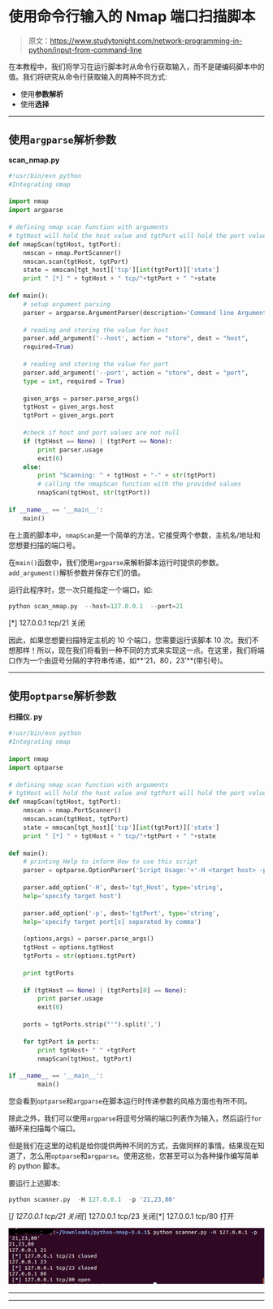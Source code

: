 # 使用命令行输入的 Nmap 端口扫描脚本

> 原文：<https://www.studytonight.com/network-programming-in-python/input-from-command-line>

在本教程中，我们将学习在运行脚本时从命令行获取输入，而不是硬编码脚本中的值。我们将研究从命令行获取输入的两种不同方式:

*   使用**参数解析**
*   使用**选择**

* * *

## 使用`argparse`解析参数

**scan_nmap.py**

```py
#!usr/bin/evn python
#Integrating nmap

import nmap
import argparse

# defining nmap scan function with arguments
# tgtHost will hold the host value and tgtPort will hold the port value
def nmapScan(tgtHost, tgtPort):
    nmscan = nmap.PortScanner()
    nmscan.scan(tgtHost, tgtPort)
    state = nmscan[tgt_host]['tcp'][int(tgtPort)]['state']
    print " [*] " + tgtHost + " tcp/"+tgtPort + " "+state

def main():
    # setup argument parsing
    parser = argparse.ArgumentParser(description='Command line Argument passing example')

    # reading and storing the value for host
    parser.add_argument('--host', action = "store", dest = "host",
    required=True)

    # reading and storing the value for port
    parser.add_argument('--port', action = "store", dest = "port", 
    type = int, required = True)

    given_args = parser.parse_args()
    tgtHost = given_args.host
    tgtPort = given_args.port

    #check if host and port values are not null
    if (tgtHost == None) | (tgtPort == None):
        print parser.usage
        exit(0)
    else:
        print "Scanning: " + tgtHost + "-" + str(tgtPort)
        # calling the nmapScan function with the provided values
        nmapScan(tgtHost, str(tgtPort))

if __name__ == '__main__':
    main()
```

在上面的脚本中，`nmapScan`是一个简单的方法，它接受两个参数，主机名/地址和您想要扫描的端口号。

在`main()`函数中，我们使用`argparse`来解析脚本运行时提供的参数。`add_argument()`解析参数并保存它们的值。

运行此程序时，您一次只能指定一个端口，如:

```py
python scan_nmap.py  --host=127.0.0.1  --port=21
```

[*] 127.0.0.1 tcp/21 关闭

因此，如果您想要扫描特定主机的 10 个端口，您需要运行该脚本 10 次。我们不想那样！所以，现在我们将看到一种不同的方式来实现这一点。在这里，我们将端口作为一个由逗号分隔的字符串传递，如**‘21，80，23’**(带引号)。

* * *

## 使用`optparse`解析参数

**扫描仪. py**

```py
#!usr/bin/evn python
#Integrating nmap

import nmap
import optparse

# defining nmap scan function with arguments
# tgtHost will hold the host value and tgtPort will hold the port value
def nmapScan(tgtHost, tgtPort):
    nmscan = nmap.PortScanner()
    nmscan.scan(tgtHost, tgtPort)
    state = nmscan[tgt_host]['tcp'][int(tgtPort)]['state']
    print " [*] " + tgtHost + " tcp/"+tgtPort + " "+state

def main():
    # printing Help to inform How to use this script
    parser = optparse.OptionParser('Script Usage:'+'-H <target host> -p <target port>')

    parser.add_option('-H', dest='tgt_Host', type='string', 
    help='specify target host')

    parser.add_option('-p', dest='tgtPort', type='string', 
    help='specify target port[s] separated by comma')

    (options,args) = parser.parse_args()
    tgtHost = options.tgtHost
    tgtPorts = str(options.tgtPort)

    print tgtPorts

    if (tgtHost == None) | (tgtPorts[0] == None):
        print parser.usage
        exit(0)

    ports = tgtPorts.strip("'").split(',')

    for tgtPort in ports:
        print tgtHost+ " " +tgtPort
        nmapScan(tgtHost, tgtPort)

if __name__ == '__main__':
        main()
```

您会看到`optparse`和`argparse`在脚本运行时传递参数的风格方面也有所不同。

除此之外，我们可以使用`argparse`将逗号分隔的端口列表作为输入，然后运行`for`循环来扫描每个端口。

但是我们在这里的动机是给你提供两种不同的方式，去做同样的事情。结果现在知道了，怎么用`optparse`和`argparse`。使用这些，您甚至可以为各种操作编写简单的 python 脚本。

要运行上述脚本:

```py
python scanner.py  -H 127.0.0.1  -p '21,23,80'
```

[*] 127.0.0.1 tcp/21 关闭[*] 127.0.0.1 tcp/23 关闭[*] 127.0.0.1 tcp/80 打开

![Taking Input from Command Line for a python script using argparse and optparse](img/baf57ea4c756d824af3037673c073f72.png)

* * *

* * *